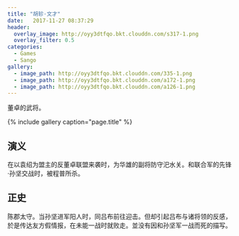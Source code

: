 ```yaml
---
title: "胡轸·文才"
date:   2017-11-27 08:37:29
header:
  overlay_image: http://oyy3dtfqo.bkt.clouddn.com/s317-1.png
  overlay_filter: 0.5
categories:
  - Games
  - Sango
gallery:
  - image_path: http://oyy3dtfqo.bkt.clouddn.com/335-1.png
  - image_path: http://oyy3dtfqo.bkt.clouddn.com/a172-1.png
  - image_path: http://oyy3dtfqo.bkt.clouddn.com/a126-1.png
---
```


董卓的武将。

{% include gallery caption="page.title" %}

## 演义

在以袁绍为盟主的反董卓联盟来袭时，为华雄的副将防守汜水关。和联合军的先锋·孙坚交战时，被程普所杀。

## 正史

陈郡太守。当孙坚进军阳人时，同吕布前往迎击。但却引起吕布与诸将领的反感，於是传达友方假情报，在未能一战时就败走。並没有因和孙坚军一战而死的描写。